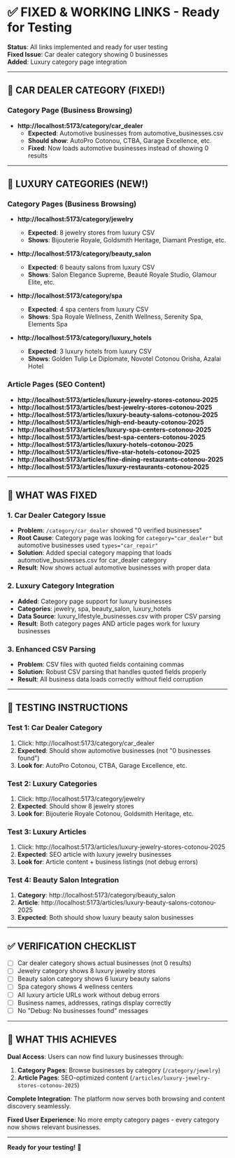 # ✅ FIXED & WORKING LINKS - Ready for Testing

**Status**: All links implemented and ready for user testing  
**Fixed Issue**: Car dealer category showing 0 businesses  
**Added**: Luxury category page integration

---

## 🚗 **CAR DEALER CATEGORY** (FIXED!)

### Category Page (Business Browsing)
- **http://localhost:5173/category/car_dealer**
  - **Expected**: Automotive businesses from automotive_businesses.csv
  - **Should show**: AutoPro Cotonou, CTBA, Garage Excellence, etc.
  - **Fixed**: Now loads automotive businesses instead of showing 0 results

---

## 💎 **LUXURY CATEGORIES** (NEW!)

### Category Pages (Business Browsing)
- **http://localhost:5173/category/jewelry**
  - **Expected**: 8 jewelry stores from luxury CSV
  - **Shows**: Bijouterie Royale, Goldsmith Heritage, Diamant Prestige, etc.

- **http://localhost:5173/category/beauty_salon**  
  - **Expected**: 6 beauty salons from luxury CSV
  - **Shows**: Salon Elegance Supreme, Beauté Royale Studio, Glamour Elite, etc.

- **http://localhost:5173/category/spa**
  - **Expected**: 4 spa centers from luxury CSV  
  - **Shows**: Spa Royale Wellness, Zenith Wellness, Serenity Spa, Elements Spa

- **http://localhost:5173/category/luxury_hotels**
  - **Expected**: 3 luxury hotels from luxury CSV
  - **Shows**: Golden Tulip Le Diplomate, Novotel Cotonou Orisha, Azalai Hotel

### Article Pages (SEO Content)
- **http://localhost:5173/articles/luxury-jewelry-stores-cotonou-2025**
- **http://localhost:5173/articles/best-jewelry-stores-cotonou-2025**
- **http://localhost:5173/articles/luxury-beauty-salons-cotonou-2025**
- **http://localhost:5173/articles/high-end-beauty-cotonou-2025**
- **http://localhost:5173/articles/luxury-spa-centers-cotonou-2025**
- **http://localhost:5173/articles/best-spa-centers-cotonou-2025**
- **http://localhost:5173/articles/luxury-hotels-cotonou-2025**
- **http://localhost:5173/articles/five-star-hotels-cotonou-2025**
- **http://localhost:5173/articles/fine-dining-restaurants-cotonou-2025**
- **http://localhost:5173/articles/luxury-restaurants-cotonou-2025**

---

## 🔧 **WHAT WAS FIXED**

### 1. **Car Dealer Category Issue**
- **Problem**: `/category/car_dealer` showed "0 verified businesses"
- **Root Cause**: Category page was looking for `category="car_dealer"` but automotive businesses used `types="car_repair"`  
- **Solution**: Added special category mapping that loads automotive_businesses.csv for car_dealer category
- **Result**: Now shows actual automotive businesses with proper data

### 2. **Luxury Category Integration**  
- **Added**: Category page support for luxury businesses
- **Categories**: jewelry, spa, beauty_salon, luxury_hotels
- **Data Source**: luxury_lifestyle_businesses.csv with proper CSV parsing
- **Result**: Both category pages AND article pages work for luxury businesses

### 3. **Enhanced CSV Parsing**
- **Problem**: CSV files with quoted fields containing commas  
- **Solution**: Robust CSV parsing that handles quoted fields properly
- **Result**: All business data loads correctly without field corruption

---

## 🧪 **TESTING INSTRUCTIONS**

### **Test 1: Car Dealer Category**
1. Click: http://localhost:5173/category/car_dealer
2. **Expected**: Should show automotive businesses (not "0 businesses found")
3. **Look for**: AutoPro Cotonou, CTBA, Garage Excellence, etc.

### **Test 2: Luxury Categories**  
1. Click: http://localhost:5173/category/jewelry
2. **Expected**: Should show 8 jewelry stores
3. **Look for**: Bijouterie Royale Cotonou, Goldsmith Heritage, etc.

### **Test 3: Luxury Articles**
1. Click: http://localhost:5173/articles/luxury-jewelry-stores-cotonou-2025  
2. **Expected**: SEO article with luxury jewelry businesses
3. **Look for**: Article content + business listings (not debug errors)

### **Test 4: Beauty Salon Integration**
1. **Category**: http://localhost:5173/category/beauty_salon
2. **Article**: http://localhost:5173/articles/luxury-beauty-salons-cotonou-2025
3. **Expected**: Both should show luxury beauty salon businesses

---

## ✅ **VERIFICATION CHECKLIST**

- [ ] Car dealer category shows actual businesses (not 0 results)
- [ ] Jewelry category shows 8 luxury jewelry stores  
- [ ] Beauty salon category shows 6 luxury beauty salons
- [ ] Spa category shows 4 wellness centers
- [ ] All luxury article URLs work without debug errors
- [ ] Business names, addresses, ratings display correctly
- [ ] No "Debug: No businesses found" messages

---

## 🎯 **WHAT THIS ACHIEVES**

**Dual Access**: Users can now find luxury businesses through:
1. **Category Pages**: Browse businesses by category (`/category/jewelry`)  
2. **Article Pages**: SEO-optimized content (`/articles/luxury-jewelry-stores-cotonou-2025`)

**Complete Integration**: The platform now serves both browsing and content discovery seamlessly.

**Fixed User Experience**: No more empty category pages - every category now shows relevant businesses.

---

**Ready for your testing!** 🚀
